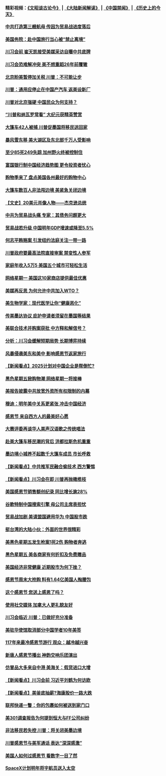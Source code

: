 #### 精彩视频：[《文昭谈古论今》](https://github.com/gfw-breaker/wenzhao/blob/master/README.md?t=11270931) | [《大陆新闻解读》](https://github.com/gfw-breaker/ntdtv-comedy/blob/master/README.md?t=11270931) | [《中国禁闻》](https://github.com/gfw-breaker/ntdtv-news/blob/master/README.md?t=11270931) | [《历史上的今天》](https://github.com/gfw-breaker/today-in-history/blob/master/README.md?t=11270931) 

#### [中共打造第三艘航母 传因为贸易战进度落后](../pages/nsc412/n10876549.md?t=11270931) 

#### [美国务院：赴中国旅行当心被“禁止离境”](../pages/nsc412/n10875955.md?t=11270931) 

#### [川习会前 崔天凯接受美媒采访自曝中共底牌](../pages/nsc412/n10875588.md?t=11270931) 

#### [川习会恐难解冲突 美不想重蹈26年前覆辙](../pages/nsc412/n10875981.md?t=11270931) 

#### [北京盼美暂停加关税 川普：不可能让步](../pages/nsc412/n10875808.md?t=11270931) 

#### [川普：通用应停止在中国产汽车 返美设新厂](../pages/nsc412/n10875814.md?t=11270931) 

#### [川普对北京强硬 中国民众为何支持？](../pages/nsc412/n10875303.md?t=11270931) 

#### [“川普和纳瓦罗常看” 大纪元获精英赞赏](../pages/nsc412/n10874031.md?t=11270931) 

#### [大篷车42人被捕 川普促墨国将移民送回家](../pages/nsc412/n10875540.md?t=11270931) 

#### [暴风雪东移 美大湖区及东北部千万人受影响](../pages/nsc412/n10875370.md?t=11270931) 

#### [至少85死249失踪 加州野火终被控制住](../pages/nsc412/n10874488.md?t=11270931) 

#### [富国银行制中国经济趋势图 更令投资者忧心](../pages/nsc412/n10874182.md?t=11270931) 

#### [购物季来了 盘点美国各州最好的购物中心](../pages/nsc412/n10869918.md?t=11270931) 

#### [大篷车数百人非法闯边境 美紧急关闭边境](../pages/nsc412/n10873849.md?t=11270931) 

#### [【文史】20美元肖像人物——杰克逊总统](../pages/nsc412/n4606292.md?t=11270931) 

#### [中共为贸易战头痛 专家：其债务问题更大](../pages/nsc412/n10873720.md?t=11270931) 

#### [贸易战若升级 中国明年GDP增速或降至5.5%](../pages/nsc412/n10873758.md?t=11270931) 

#### [何志平贿赂案 引发纽约法庭关注一带一路](../pages/nsc412/n10873540.md?t=11270931) 

#### [川普政府要最高法院直接审案 禁变性人参军](../pages/nsc412/n10873508.md?t=11270931) 

#### [家庭年收入5万5  美国五个城市可轻松生活](../pages/nsc412/n10872685.md?t=11270931) 

#### [网络星期一 美国这10家商店提供最佳优惠](../pages/nsc412/n10873156.md?t=11270931) 

#### [美媒再反思 为何允许中共加入WTO？](../pages/nsc412/n10872958.md?t=11270931) 

#### [美生物学家：现代医学让你“健康恶化”](../pages/nsc412/n10872870.md?t=11270931) 

#### [传美墨达协议 庇护申请者须留在墨国等结果](../pages/nsc412/n10872961.md?t=11270931) 

#### [美联合技术并购案获批 中方释和解信号？](../pages/nsc412/n10872855.md?t=11270931) 

#### [分析：川习会缓解短期局势 长期博弈持续](../pages/nsc412/n10872672.md?t=11270931) 

#### [风暴侵袭美东和美中 影响感恩节返家旅行](../pages/nsc412/n10872796.md?t=11270931) 

#### [【新闻看点】2025计划对中国企业是帮倒忙?](../pages/nsc412/n10872729.md?t=11270931) 

#### [黑色星期五掀购物潮 网络星期一将接棒](../pages/nsc412/n10872640.md?t=11270931) 

#### [美报告披露中共放宽外资所有权限制的内幕](../pages/nsc412/n10872255.md?t=11270931) 

#### [穆迪：明年美中关系更紧张 冲击中国经济](../pages/nsc412/n10872456.md?t=11270931) 

#### [感恩节 来自西方人的最美好心愿](../pages/nsc412/n10871477.md?t=11270931) 

#### [大赛评委再谈华人美声汉语歌之传统唱法](../pages/nsc412/n10871818.md?t=11270931) 

#### [赴美大篷车移民潮的背后 洪都拉斯危机重重](../pages/nsc412/n10871641.md?t=11270931) 

#### [墨边境小城养不起数千大篷车成员 市长呼救](../pages/nsc412/n10871580.md?t=11270931) 

#### [【新闻看点】中共推军民融合偷技术 西方警惕](../pages/nsc412/n10871382.md?t=11270931) 

#### [【新闻看点】川习会在即 川普再抛橄榄枝](../pages/nsc412/n10871248.md?t=11270931) 

#### [美国感恩节销售额创纪录 同比增长逾28%](../pages/nsc412/n10871319.md?t=11270931) 

#### [谷歌特制中国搜索引擎 母公司主席表担忧](../pages/nsc412/n10871238.md?t=11270931) 

#### [贸易战加剧 美请盟国避用华为 中国股市跌](../pages/nsc412/n10871064.md?t=11270931) 

#### [挺台湾的大陆小伙：外面的世界很精彩](../pages/nsc412/n10870983.md?t=11270931) 

#### [美黑色星期五发生枪案1死2伤 购物者奔逃](../pages/nsc412/n10870651.md?t=11270931) 

#### [黑色星期五 美各商家有何折扣及免费赠品](../pages/nsc412/n10869609.md?t=11270931) 

#### [美国经济非常健康 近期股市为何下挫？](../pages/nsc412/n10869220.md?t=11270931) 

#### [感恩节周末大抢购 料有1.64亿美国人掏腰包](../pages/nsc412/n10869532.md?t=11270931) 

#### [这个感恩节 您送上感恩了吗？](../pages/nsc412/n10869319.md?t=11270931) 

#### [使用社交媒体 加拿大人更礼貌友好](../pages/nsc412/n10869758.md?t=11270931) 

#### [川习会临近 川普：已做好充分准备](../pages/nsc412/n10869699.md?t=11270931) 

#### [美驻华使馆取消部分中国学者10年美签](../pages/nsc412/n10869261.md?t=11270931) 

#### [117年来最冷感恩节游行 观众：越冷越兴奋](../pages/nsc412/n10869409.md?t=11270931) 

#### [新唐人感恩节播出 神韵交响乐团演出](../pages/nsc412/n10849459.md?t=11270931) 

#### [仿冒品大多来自中港 美海关：假货进口大增](../pages/nsc412/n10869186.md?t=11270931) 

#### [【新闻看点】川习会前 习近平刘鹤为何访欧](../pages/nsc412/n10869070.md?t=11270931) 

#### [【新闻看点】美釜底抽薪?海康股价一路大跌](../pages/nsc412/n10868888.md?t=11270931) 

#### [联邦快递一瞥：你的包裹如何被送到家门口](../pages/nsc412/n10869130.md?t=11270931) 

#### [美301调查报告为何提到恒大与FF公司纠纷](../pages/nsc412/n10868690.md?t=11270931) 

#### [非法移民若失控 川普：将关闭美墨边境](../pages/nsc412/n10868952.md?t=11270931) 

#### [川普感恩节与美军通话 表达“深深感激”](../pages/nsc412/n10868915.md?t=11270931) 

#### [美国人如何过感恩节 看数字一目了然](../pages/nsc412/n10868871.md?t=11270931) 

#### [SpaceX计划明年将宇航员送入太空](../pages/nsc412/n10868896.md?t=11270931) 

